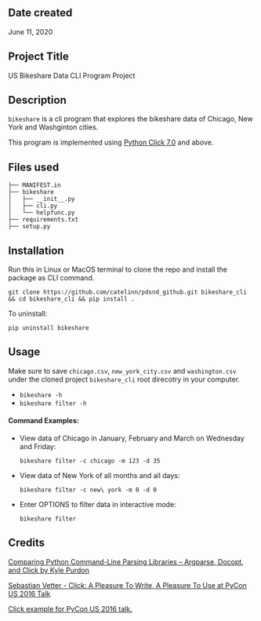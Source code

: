 ## Date created
June 11, 2020



## Project Title
US Bikeshare Data CLI Program Project



## Description

`bikeshare` is a cli program that explores the bikeshare data of Chicago, New York and Washginton cities.

This program is implemented using [Python Click 7.0](https://click.palletsprojects.com/en/7.x/) and above. 


## Files used

```shell
├── MANIFEST.in
├── bikeshare
│   ├── __init__.py
│   ├── cli.py
│   └── helpfunc.py
├── requirements.txt
├── setup.py
```

## Installation

Run this in Linux or MacOS terminal to clone the repo and install the package as CLI command.

`git clone https://github.com/catelinn/pdsnd_github.git bikeshare_cli && cd bikeshare_cli && pip install .`

To uninstall:

`pip uninstall bikeshare` 

## Usage

Make sure to save `chicago.csv`, `new_york_city.csv` and `washington.csv` under the cloned project `bikeshare_cli` root direcotry in your computer. 

- `bikeshare -h`
- `bikeshare filter -h`


#### Command Examples:

- View data of Chicago in January, February and March on Wednesday and Friday: 

    `bikeshare filter -c chicago -m 123 -d 35` 

- View data of New York of all months and all days:
   
   `bikeshare filter -c new\ york -m 0 -d 0`

- Enter OPTIONS to filter data in interactive mode: 

    `bikeshare filter`


## Credits
[Comparing Python Command-Line Parsing Libraries – Argparse, Docopt, and Click
by Kyle Purdon](https://realpython.com/comparing-python-command-line-parsing-libraries-argparse-docopt-click/)



[Sebastian Vetter - Click: A Pleasure To Write, A Pleasure To Use at PyCon US 2016 Talk](https://www.youtube.com/watch?v=SDyHLG2ltSY)

[Click example for PyCon US 2016 talk.](https://github.com/elbaschid/pycon-talk-click-example/blob/master/ad_notifier/cli.py)

